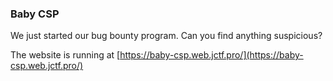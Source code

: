 ### Baby CSP

We just started our bug bounty program. Can you find anything suspicious?

The website is running at [https://baby-csp.web.jctf.pro/](https://baby-csp.web.jctf.pro/)